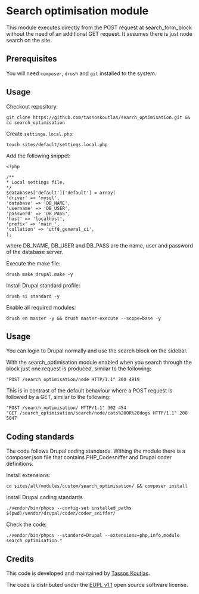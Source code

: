 # Search optimisation module

This module executes directly from the POST request at search_form_block without the need of an additional GET request. It assumes there is just node search on the site.

## Prerequisites

You will need `composer`, `drush` and `git` installed to the system.

## Usage

Checkout repository:

```
git clone https://github.com/tassoskoutlas/search_optimisation.git && cd search_optimisation
```

Create `settings.local.php`:

```
touch sites/default/settings.local.php
```

Add the following snippet:

```
<?php

/**
* Local settings file.
*/
$databases['default']['default'] = array(
'driver' => 'mysql',
'database' => 'DB_NAME',
'username' => 'DB_USER',
'password' => 'DB_PASS',
'host' => 'localhost',
'prefix' => 'main_',
'collation' => 'utf8_general_ci',
);
```
where DB_NAME, DB_USER and DB_PASS are the name, user and password of the
database server.

Execute the make file:

```
drush make drupal.make -y
```

Install Drupal standard profile:

```
drush si standard -y
```

Enable all required modules:

```
drush en master -y && drush master-execute --scope=base -y
```

## Usage

You can login to Drupal normally and use the search block on the sidebar. 

With the search_optimisation module enabled when you search through the block just one request is produced, similar to the following:

```
"POST /search_optimisation/node HTTP/1.1" 200 4919
```

This is in contrast of the default behaviour where a POST request is followed by a GET, similar to the following:

```
"POST /search_optimisation/ HTTP/1.1" 302 454
"GET /search_optimisation/search/node/cats%20OR%20dogs HTTP/1.1" 200 5047
```

## Coding standards

The code follows Drupal coding standards. Withing the module there is a composer.json file that contains PHP_Codesniffer and Drupal coder definitions.

Install extensions:

```
cd sites/all/modules/custom/search_optimisation/ && composer install
```

Install Drupal coding standards

```
./vendor/bin/phpcs --config-set installed_paths $(pwd)/vendor/drupal/coder/coder_sniffer/
```

Check the code:
```
./vendor/bin/phpcs --standard=Drupal --extensions=php,info,module search_optimisation.*
```

## Credits

This code is developed and maintained by
[Tassos Koutlas](https://github.com/tassoskoutlas).

The code is distributed under the
[EUPL v1.1](http://ec.europa.eu/idabc/eupl.html) open source software license.

